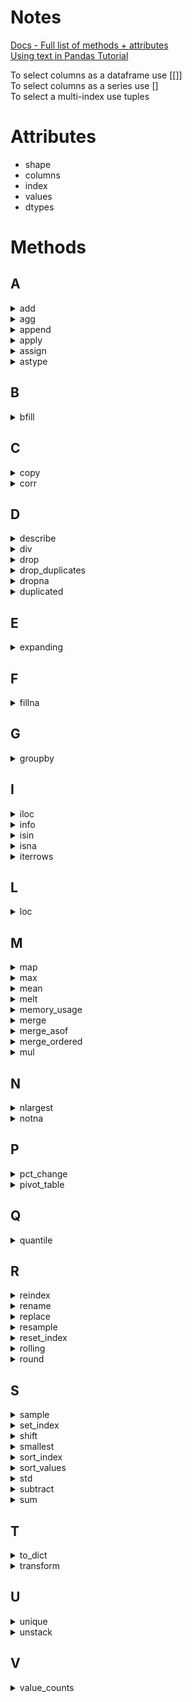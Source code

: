 # Notes

[Docs - Full list of methods + attributes](https://pandas.pydata.org/pandas-docs/stable/reference/api/pandas.DataFrame.html)    
[Using text in Pandas Tutorial](https://pandas.pydata.org/pandas-docs/stable/user_guide/text.html )

To select columns as a dataframe use [[]]    
To select columns as a series use []     
To select a multi-index use tuples     
     
# Attributes

* shape
* columns
* index
* values
* dtypes

# Methods

## A
<details> --------------------------------------------
<summary>add</summary>
</details>

<details> --------------------------------------------
<summary>agg</summary>
</details>

<details> --------------------------------------------
<summary>append</summary>
</details>

<details> --------------------------------------------
<summary>apply</summary>
</details>

<details> --------------------------------------------
<summary>assign</summary>
</details>

<details> --------------------------------------------
<summary>astype</summary>
</details>

## B
<details> --------------------------------------------
<summary>bfill</summary>
</details>

## C
<details> --------------------------------------------
<summary>copy</summary>
 
 [Doc](https://pandas.pydata.org/pandas-docs/stable/reference/api/pandas.DataFrame.copy.html?highlight=copy#pandas.DataFrame.copy)
 * Manipulate the dataset without changing the original data 
</details>

<details> --------------------------------------------
<summary>corr</summary>
</details>

## D
<details> --------------------------------------------
<summary>describe</summary>
</details>

<details> --------------------------------------------
<summary>div</summary>
</details>

<details> --------------------------------------------
<summary>drop</summary>
</details>

<details> --------------------------------------------
<summary>drop_duplicates</summary>
</details>

<details> --------------------------------------------
<summary>dropna</summary>
</details>

<details> --------------------------------------------
<summary>duplicated</summary>
</details>

## E
<details> --------------------------------------------
<summary>expanding</summary>
</details>

## F
<details> --------------------------------------------
<summary>fillna</summary>
</details>

## G
<details> --------------------------------------------
<summary>groupby</summary>
</details>

## I
<details> --------------------------------------------
<summary>iloc</summary>
</details>

<details> --------------------------------------------
<summary>info</summary>
 
 [Doc](https://pandas.pydata.org/pandas-docs/stable/reference/api/pandas.DataFrame.info.html?highlight=info#pandas.DataFrame.info )
 * Find general information like dtypes and non-null counts 
 * See also describe
</details>

<details> --------------------------------------------
<summary>isin</summary>
</details>

<details> --------------------------------------------
<summary>isna</summary>
</details>

<details> --------------------------------------------
<summary>iterrows</summary>
</details>

## L
<details> --------------------------------------------
<summary>loc</summary>
</details>

## M
<details> --------------------------------------------
<summary>map</summary>
</details>

<details> --------------------------------------------
<summary>max</summary>
</details>

<details> --------------------------------------------
<summary>mean</summary>
</details>

<details> --------------------------------------------
<summary>melt</summary>
</details>

<details> --------------------------------------------
<summary>memory_usage</summary>
</details>

<details> --------------------------------------------
<summary>merge</summary>
</details>

<details> --------------------------------------------
<summary>merge_asof</summary>
</details>

<details> --------------------------------------------
<summary>merge_ordered</summary>
</details>

<details> --------------------------------------------
<summary>mul</summary>
</details>

## N
<details> --------------------------------------------
<summary>nlargest</summary>
</details>

<details> --------------------------------------------
<summary>notna</summary>
</details>

## P
<details> --------------------------------------------
<summary>pct_change</summary>
</details>

<details> --------------------------------------------
<summary>pivot_table</summary>
</details>

## Q
<details> --------------------------------------------
<summary>quantile</summary>
</details>

## R
<details> --------------------------------------------
<summary>reindex</summary>
</details>

<details> --------------------------------------------
<summary>rename</summary>
</details>

<details> --------------------------------------------
<summary>replace</summary>
</details>

<details> --------------------------------------------
<summary>resample</summary>
</details>

<details> --------------------------------------------
<summary>reset_index</summary>
</details>

<details> --------------------------------------------
<summary>rolling</summary>
</details>

<details> --------------------------------------------
<summary>round</summary>
</details>

## S
<details> --------------------------------------------
<summary>sample</summary>
</details>

<details> --------------------------------------------
<summary>set_index</summary>
</details>

<details> --------------------------------------------
<summary>shift</summary>
</details>

<details> --------------------------------------------
<summary>smallest</summary>
</details>

<details> --------------------------------------------
<summary>sort_index</summary>
</details>

<details> --------------------------------------------
<summary>sort_values</summary>
</details>

<details> --------------------------------------------
<summary>std</summary>
</details>

<details> --------------------------------------------
<summary>subtract</summary>
</details>

<details> --------------------------------------------
<summary>sum</summary>
</details>

## T
<details> --------------------------------------------
<summary>to_dict</summary>
</details>

<details> --------------------------------------------
<summary>transform</summary>
</details>

## U
<details> --------------------------------------------
<summary>unique</summary>
</details>

<details> --------------------------------------------
<summary>unstack</summary>
</details>

## V
<details> --------------------------------------------
<summary>value_counts</summary>
</details>
